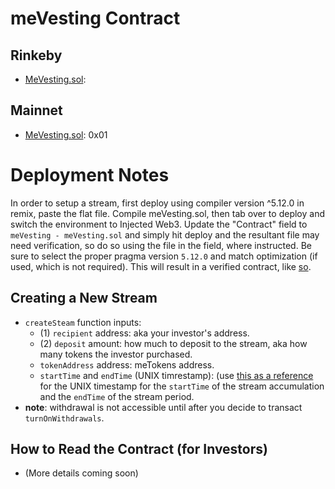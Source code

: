 # meVesting Contract

## Rinkeby

- [MeVesting.sol](https://rinkeby.etherscan.io/address/#code): 

## Mainnet
- [MeVesting.sol](https://etherscan.io/address/0x01#code): 0x01

# Deployment Notes
In order to setup a stream, first deploy using compiler version ^5.12.0 in remix, paste the flat file. Compile meVesting.sol, then tab over to deploy and switch the environment to Injected Web3. Update the "Contract" field to `meVesting - meVesting.sol` and simply hit deploy and the resultant file may need verification, so do so using the file in the field, where instructed. Be sure to select the proper pragma version  `5.12.0` and match optimization (if used, which is not required). This will result in a verified contract, like [so](https://rinkeby.etherscan.io/address/0xa5042cee3da233f0f39f190368c49d92d96b637a#code).

## Creating a New Stream
- `createSteam` function inputs:
    - (1) `recipient` address: aka your investor's address.
    - (2) `deposit` amount: how much to deposit to the stream, aka how many tokens the investor purchased.
    - `tokenAddress` address: meTokens address.
    - `startTime` and `endTime` (UNIX timrestamp): (use [this as a reference](https://www.unixtimestamp.com/index.php) for the UNIX timestamp for the `startTime` of the stream accumulation and the `endTime` of the stream period. 
- **note**: withdrawal is not accessible until after you decide to transact `turnOnWithdrawals`.

## How to Read the Contract (for Investors)
- (More details coming soon)